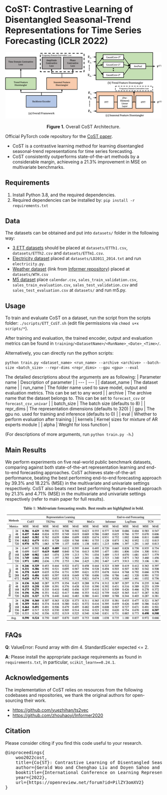 # CoST: Contrastive Learning of Disentangled Seasonal-Trend Representations for Time Series Forecasting (ICLR 2022)

<p align="center">
<img src=".\pics\CoST.png" width = "700" alt="" align=center />
<br><br>
<b>Figure 1.</b> Overall CoST Architecture.
</p>

Official PyTorch code repository for the [CoST paper](https://openreview.net/forum?id=PilZY3omXV2).

* CoST is a contrastive learning method for learning disentangled seasonal-trend representations for time series forecasting.
* CoST consistently outperforms state-of-the-art methods by a considerable margin, achieveing a 21.3% improvement in MSE on multivariate benchmarks.
  
## Requirements
1. Install Python 3.8, and the required dependencies.
2. Required dependencies can be installed by: ```pip install -r requirements.txt```

## Data

The datasets can be obtained and put into `datasets/` folder in the following way:

* [3 ETT datasets](https://github.com/zhouhaoyi/ETDataset) should be placed at `datasets/ETTh1.csv`, `datasets/ETTh2.csv` and `datasets/ETTm1.csv`.
* [Electricity dataset](https://archive.ics.uci.edu/ml/datasets/ElectricityLoadDiagrams20112014) placed at `datasets/LD2011_2014.txt` and run `electricity.py`.
* [Weather dataset](https://drive.google.com/drive/folders/1ohGYWWohJlOlb2gsGTeEq3Wii2egnEPR) (link from [Informer repository](https://github.com/zhouhaoyi/Informer2020)) placed at `datasets/WTH.csv`
* [M5 dataset](https://drive.google.com/drive/folders/1D6EWdVSaOtrP1LEFh1REjI3vej6iUS_4) place `calendar.csv`, `sales_train_validation.csv`, `sales_train_evaluation.csv`, `sales_test_validation.csv` and `sales_test_evaluation.csv` at `datasets/` and run m5.py.

## Usage
To train and evaluate CoST on a dataset, run the script from the scripts folder: ```./scripts/ETT_CoST.sh``` (edit file permissions via ```chmod u+x scripts/*```).

After training and evaluation, the trained encoder, output and evaluation metrics can be found in `training/<DatasetName>/<RunName>_<Date>_<Time>/`.

Alternatively, you can directly run the python scripts:
```train & evaluate
python train.py <dataset_name> <run_name> --archive <archive> --batch-size <batch_size> --repr-dims <repr_dims> --gpu <gpu> --eval
```
The detailed descriptions about the arguments are as following:
| Parameter name | Description of parameter |
| --- | --- |
| dataset_name | The dataset name |
| run_name | The folder name used to save model, output and evaluation metrics. This can be set to any word |
| archive | The archive name that the dataset belongs to. This can be set to `forecast_csv` or `forecast_csv_univar` |
| batch_size | The batch size (defaults to 8) |
| repr_dims | The representation dimensions (defaults to 320) |
| gpu | The gpu no. used for training and inference (defaults to 0) |
| eval | Whether to perform evaluation after training |
| kernels | Kernel sizes for mixture of AR experts module |
| alpha | Weight for loss function |

(For descriptions of more arguments, run `python train.py -h`.)

## Main Results
We perform experiments on five real-world public benchmark datasets, comparing against both state-of-the-art representation learning and end-to-end forecasting approaches. 
CoST achieves state-of-the-art performance, beating the best performing end-to-end forecasting approach by 39.3% and 18.22% (MSE) in the multivariate and univariate settings
respectively. CoST also beats next best performing feature-based approach by 21.3% and 4.71% (MSE) in the multivariate and univariate settings respectively (refer to main paper for full results).

<p align="center">
<img src=".\pics\results.png" width = "700" alt="" align=center />
</p>

## FAQs
**Q**: ValueError: Found array with dim 4. StandardScaler expected <= 2.

**A**: Please install the appropriate package requirements as found in ```requirements.txt```, in particular, ```scikit_learn==0.24.1```.

## Acknowledgements
The implementation of CoST relies on resources from the following codebases and repositories, we thank the original authors for open-sourcing their work.
* https://github.com/yuezhihan/ts2vec
* https://github.com/zhouhaoyi/Informer2020

## Citation
Please consider citing if you find this code useful to your research.
<pre>@inproceedings{
    woo2022cost,
    title={Co{ST}: Contrastive Learning of Disentangled Seasonal-Trend Representations for Time Series Forecasting},
    author={Gerald Woo and Chenghao Liu and Doyen Sahoo and Akshat Kumar and Steven Hoi},
    booktitle={International Conference on Learning Representations},
    year={2022},
    url={https://openreview.net/forum?id=PilZY3omXV2}
}</pre>
